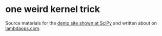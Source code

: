 one weird kernel trick
======================

Source materials for the [demo site shown at SciPy](https://www.youtube.com/watch?v=ln4nE_EVDCg&feature=youtu.be&t=44m30s) and written about on [lambdaops.com](http://lambdaops.com/cross-origin-websocket-hijacking-of-ipython).
